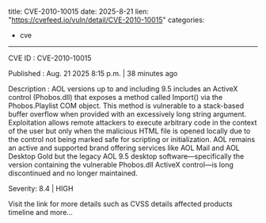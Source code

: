  
title: CVE-2010-10015
date: 2025-8-21
lien: "https://cvefeed.io/vuln/detail/CVE-2010-10015"
categories:
  - cve
---

CVE ID : CVE-2010-10015

Published :  Aug. 21
2025
8:15 p.m. | 38 minutes ago

Description : AOL versions up to and including 9.5 includes an ActiveX control (Phobos.dll) that exposes a method called Import() via the Phobos.Playlist COM object. This method is vulnerable to a stack-based buffer overflow when provided with an excessively long string argument. Exploitation allows remote attackers to execute arbitrary code in the context of the user
but only when the malicious HTML file is opened locally
due to the control not being marked safe for scripting or initialization. AOL remains an active and supported brand offering services like AOL Mail and AOL Desktop Gold
but the legacy AOL 9.5 desktop software—specifically the version containing the vulnerable Phobos.dll ActiveX control—is long discontinued and no longer maintained.

Severity: 8.4 | HIGH

Visit the link for more details
such as CVSS details
affected products
timeline
and more...
